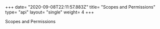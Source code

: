 +++
date= "2020-09-08T22:11:57.883Z"
title= "Scopes and Permissions"
type= "api"
layout= "single"
weight= 4
+++

Scopes and Permissions